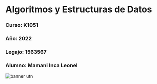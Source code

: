 # Algoritmos y Estructuras de Datos 
### Curso: K1051
### Año: 2022
### Legajo: 1563567
### Alumno: Mamani Inca Leonel

![banner utn](https://www.frba.utn.edu.ar/wp-content/uploads/2016/08/logo-utn.ba-horizontal-e1471367724904.jpg)
